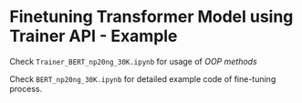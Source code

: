 # Finetuning Transformer Model using Trainer API - Example

Check `Trainer_BERT_np20ng_30K.ipynb` for usage of *OOP methods*

Check `BERT_np20ng_30K.ipynb` for detailed example code of fine-tuning process. 
